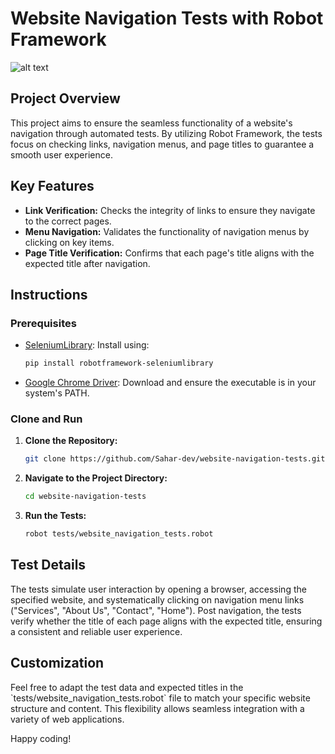 # Website Navigation Tests with Robot Framework

![alt text](https://miro.medium.com/v2/resize:fit:553/1*wnMQPTmEsIq0TiRgfX4hig.png)

## Project Overview

This project aims to ensure the seamless functionality of a website's navigation through automated tests. By utilizing Robot Framework, the tests focus on checking links, navigation menus, and page titles to guarantee a smooth user experience.

## Key Features

- **Link Verification:** Checks the integrity of links to ensure they navigate to the correct pages.
- **Menu Navigation:** Validates the functionality of navigation menus by clicking on key items.
- **Page Title Verification:** Confirms that each page's title aligns with the expected title after navigation.

## Instructions

### Prerequisites

- [SeleniumLibrary](https://robotframework.org/SeleniumLibrary/SeleniumLibrary.html): Install using:
  ```bash
  pip install robotframework-seleniumlibrary
  ```

- [Google Chrome Driver](https://sites.google.com/chromium.org/driver/): Download and ensure the executable is in your system's PATH.

### Clone and Run

1. **Clone the Repository:**
   ```bash
   git clone https://github.com/Sahar-dev/website-navigation-tests.git
   ```

2. **Navigate to the Project Directory:**
   ```bash
   cd website-navigation-tests
   ```

3. **Run the Tests:**
   ```bash
   robot tests/website_navigation_tests.robot
   ```

## Test Details

The tests simulate user interaction by opening a browser, accessing the specified website, and systematically clicking on navigation menu links ("Services", "About Us", "Contact", "Home"). Post navigation, the tests verify whether the title of each page aligns with the expected title, ensuring a consistent and reliable user experience.

## Customization

Feel free to adapt the test data and expected titles in the \`tests/website_navigation_tests.robot\` file to match your specific website structure and content. This flexibility allows seamless integration with a variety of web applications.

Happy coding!
